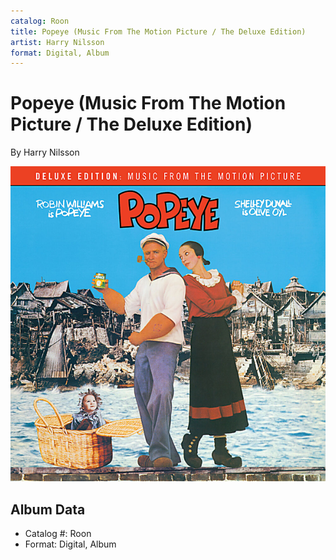 ```yaml
---
catalog: Roon
title: Popeye (Music From The Motion Picture / The Deluxe Edition)
artist: Harry Nilsson
format: Digital, Album
---
```


# Popeye (Music From The Motion Picture / The Deluxe Edition)

By Harry Nilsson

![](../../assets/albumcovers/Harry_Nilsson-Popeye_Music_From_The_Motion_Picture_-_The_Deluxe_Edition.png)

## Album Data

- Catalog #: Roon
- Format: Digital, Album

